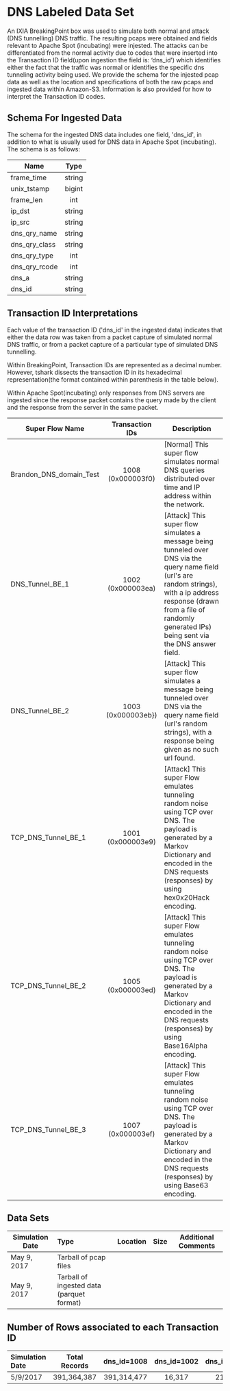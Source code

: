 
# DNS Labeled Data Set

An IXIA BreakingPoint box was used to simulate both normal and attack (DNS tunnelling) DNS traffic. The resulting pcaps were obtained and fields relevant to Apache Spot (incubating) were injested. The attacks can be differentiated from the normal activity due to codes that were inserted into the Transaction ID field(upon ingestion the field is: ‘dns_id’) which identifies either the fact that the traffic was normal or identifies the specific dns tunneling activity being used.  We provide the schema for the injested pcap data as well as the location and specifications of both the raw pcaps and ingested data within Amazon-S3. Information is also provided for how to interpret the Transaction ID codes.



## Schema For Ingested Data

The schema for the ingested DNS data includes one field, 'dns_id', in addition to what is usually used for DNS data in Apache Spot (incubating). The schema is as follows:


| Name         | Type      |
|--------------|:---------:|
| frame_time   | string    |
| unix_tstamp  | bigint    |
| frame_len    | int       |
| ip_dst       | string    |
| ip_src       | string    |
| dns_qry_name | string    |
| dns_qry_class| string    |
| dns_qry_type | int       |
| dns_qry_rcode| int       |
| dns_a        | string    |
| dns_id       | string    |

## Transaction ID Interpretations
Each value of the transaction ID ('dns_id' in the ingested data) indicates that either the data row was taken from a packet capture of simulated normal DNS traffic, or from a packet capture of a particular type of simulated DNS tunnelling.

Within BreakingPoint, Transaction IDs are represented as a decimal number. However, tshark dissects the transaction ID in its hexadecimal representation(the format contained within parenthesis in the table below).

Within Apache Spot(incubating) only responses from DNS servers are ingested since the response packet contains the query made by the client and the response from the server in the same packet.


| Super Flow Name           | Transaction IDs    | Description |
|---------------------------|:------------------:|-------------|
| Brandon_DNS_domain_Test   | 1008 (0x000003f0)  | [Normal] This super flow simulates normal DNS queries distributed over time and IP address within the network.|
| DNS_Tunnel_BE_1           | 1002 (0x000003ea)  | [Attack] This super flow simulates a message being tunneled over DNS via the query name field (url's are random strings), with a ip address response (drawn from a file of randomly generated IPs) being sent via the DNS answer field. |
| DNS_Tunnel_BE_2           | 1003 (0x000003eb})  | [Attack] This super flow simulates a message being tunneled over DNS via the query name field (url's random strings), with a response being given as no such url found. |
| TCP_DNS_Tunnel_BE_1       | 1001 (0x000003e9)  | [Attack] This super Flow emulates tunneling random noise using TCP over DNS. The payload is generated by a Markov Dictionary and encoded in the DNS requests (responses) by using hex0x20Hack encoding. |
| TCP_DNS_Tunnel_BE_2       | 1005 (0x000003ed)  | [Attack] This super Flow emulates tunneling random noise using TCP over DNS. The payload is generated by a Markov Dictionary and encoded in the DNS requests (responses) by using Base16Alpha encoding. |
| TCP_DNS_Tunnel_BE_3       | 1007 (0x000003ef)  | [Attack] This super Flow emulates tunneling random noise using TCP over DNS. The payload is generated by a Markov Dictionary and encoded in the DNS requests (responses) by using Base63 encoding. |

## Data Sets

| Simulation Date   | Type  | Location  | Size  | Additional Comments   |
|-------------------|:------|:---------:|:-----:|:---------------------:|
| May 9, 2017       | Tarball of pcap files | | | |
| May 9, 2017       | Tarball of ingested data (parquet format) | | | |


## Number of Rows associated to each Transaction ID

| Simulation Date  | Total Records  | dns_id=1008 | dns_id=1002 | dns_id=1003 | dns_id=1001 | dns_id=1005 | dns_id=1007 |
|:-----------------|:--------------:|:-----------:|:-----------:|:-----------:|:-----------:|:-----------:|:-----------:|
| 5/9/2017         | 391,364,387    | 391,314,477 | 16,317      | 21,666      | 4,156       | 2,743       | 5, 028      |


